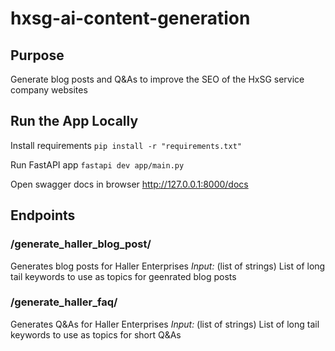 # hxsg-ai-content-generation
## Purpose
Generate blog posts and Q&As to improve the SEO of the HxSG service company websites

## Run the App Locally
Install requirements
`pip install -r "requirements.txt"`

Run FastAPI app
`fastapi dev app/main.py`

Open swagger docs in browser
http://127.0.0.1:8000/docs


## Endpoints
### /generate_haller_blog_post/
Generates blog posts for Haller Enterprises
*Input:* (list of strings) List of long tail keywords to use as topics for geenrated blog posts

### /generate_haller_faq/
Generates Q&As for Haller Enterprises
*Input:* (list of strings) List of long tail keywords to use as topics for short Q&As